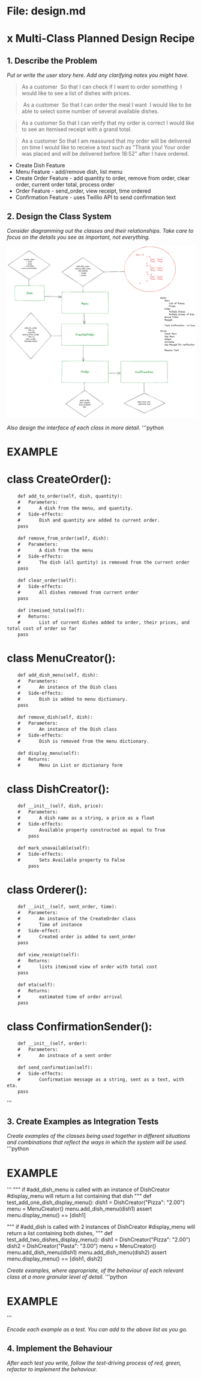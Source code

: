 # File: design.md

# x Multi-Class Planned Design Recipe


## 1. Describe the Problem

_Put or write the user story here. Add any clarifying notes you might have._

> As a customer 
> So that I can check if I want to order something 
> I would like to see a list of dishes with prices. 

> As a customer
> So that I can order the meal I want
> I would like to be able to select some number of several available dishes.

> As a customer
> So that I can verify that my order is correct
> I would like to see an itemised receipt with a grand total.

> As a customer
> So that I am reassured that my order will be delivered on time
> I would like to receive a text such as "Thank you! Your order was placed and will be delivered before 18:52" after I have ordered.
 
* Create Dish Feature
* Menu Feature - add/remove dish, list menu
* Create Order Feature - add quantity to order, remove from order, clear order, current order total, process order
* Order Feature - send_order, view receipt, time ordered
* Confirmation Feature - uses Twillio API to send confirmation text
 
## 2. Design the Class System

_Consider diagramming out the classes and their relationships. Take care to focus on the details you see as important, not everything._

![Diagram](diagram2.png)

_Also design the interface of each class in more detail._
'''python
# EXAMPLE 

#   class CreateOrder():
        def add_to_order(self, dish, quantity):
        #   Parameters:
        #       A dish from the menu, and quantity.
        #   Side-effects:
        #       Dish and quantity are added to current order.
        pass

        def remove_from_order(self, dish):
        #   Parameters:
        #       A dish from the menu
        #   Side-effects:
        #       The dish (all quntity) is removed from the current order
        pass

        def clear_order(self):
        #   Side-effects:
        #       All dishes removed from current order
        pass

        def itemised_total(self):
        #   Returns:
        #       List of current dishes added to order, their prices, and total cost of order so far
        pass

#   class MenuCreator():
        def add_dish_menu(self, dish):
        #   Parameters:
        #       An instance of the Dish class
        #   Side-effects:
        #       Dish is added to menu dictionary.
        pass

        def remove_dish(self, dish):
        #   Parameters:
        #       An instance of the Dish class
        #   Side-effects:
        #       Dish is removed from the menu dictionary.

        def display_menu(self):
        #   Returns:
        #       Menu in List or dictionary form

#   class DishCreator():
        def __init__(self, dish, price):
        #   Parameters:
        #       A dish name as a string, a price as a float
        #   Side-effects:
        #       Available property constructed as equal to True
            pass

        def mark_unavailable(self):
        #   Side-effects:
        #       Sets Available property to False
            pass

#   class Orderer():
        def __init__(self, sent_order, time):
        #   Parameters:
        #       An instance of the CreateOrder class
        #       Time of instance
        #   Side-effect:
        #       Created order is added to sent_order
        pass

        def view_receipt(self):
        #   Returns:
        #       lists itemised view of order with total cost
        pass

        def eta(self):
        #   Returns:
        #       eatimated time of order arrival
        pass

#   class ConfirmationSender():
        def __init__(self, order):
        #   Parameters:
        #       An instnace of a sent order

        def send_confirmation(self):
        #   Side-effects:
        #       Confirmation message as a string, sent as a text, with eta.
        pass
'''

## 3. Create Examples as Integration Tests

_Create examples of the classes being used together in different situations and combinations that reflect the ways in which the system will be used._
'''python
# EXAMPLE 

'''
"""
if #add_dish_menu is called with an instance of DishCreator
#display_menu will return a list containing that dish
"""
def test_add_one_dish_display_menu():
    dish1 = DishCreator("Pizza": "2.00")
    menu = MenuCreator()
    menu.add_dish_menu(dish1)
    assert menu.display_menu() == [dish1]

"""
if #add_dish is called with 2 instances of DishCreator
#display_menu will return a list containing both dishes,
"""
def test_add_two_dishes_display_menu():
    dish1 = DishCreator("Pizza": "2.00")
    dish2 = DishCreator("Pasta": "3.00")
    menu = MenuCreator()
    menu.add_dish_menu(dish1)
    menu.add_dish_menu(dish2)
    assert menu.display_menu() == [dish1, dish2]


_Create examples, where appropriate, of the behaviour of each relevant class at a more granular level of detail._
'''python
# EXAMPLE 

'''


_Encode each example as a test. You can add to the above list as you go._



## 4. Implement the Behaviour

_After each test you write, follow the test-driving process of red, green, refactor to implement the behaviour._